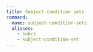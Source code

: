 ```yaml
---
title: Subject condition sets
command:
  name: subject-condition-sets
  aliases:
    - subcs
    - subject-condition-set
---
```

